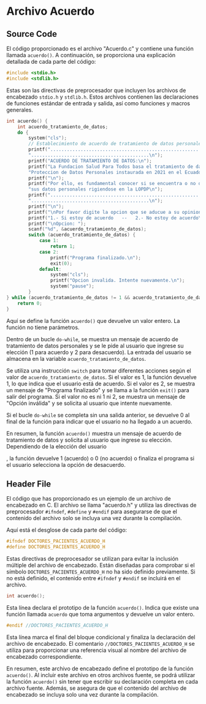 # Archivo Acuerdo

## Source Code

El código proporcionado es el archivo "Acuerdo.c" y contiene una función llamada `acuerdo()`. A continuación, se
proporciona una explicación detallada de cada parte del código:

```c
#include <stdio.h>
#include <stdlib.h>
```

Estas son las directivas de preprocesador que incluyen los archivos de encabezado `stdio.h` y `stdlib.h`. Estos archivos
contienen las declaraciones de funciones estándar de entrada y salida, así como funciones y macros generales.

```c
int acuerdo() {
    int acuerdo_tratamiento_de_datos;
    do {
        system("cls");
        // Establecimiento de acuerdo de tratamiento de datos personales //
        printf(".........................................................................................."
        "...........................................\n");
        printf("ACUERDO DE TRATAMIENTO DE DATOS:\n");
        printf("La Fundacion Salud Para Todos basa el tratamiento de datos de sus usuarios bajo la Ley de "
        "Proteccion de Datos Personales instaurada en 2021 en el Ecuador.\n");
        printf("\n");
        printf("Por ello, es fundamental conocer si se encuentra o no de acuerdo que la fundacion maneje "
        "sus datos personales rigiendose en la LOPDP\n");
        printf(".........................................................................................."
        "...........................................\n");
        printf("\n");
        printf("\nPor favor digite la opcion que se aducue a su opinion:\n");
        printf("1.- Si estoy de acuerdo   --   2.- No estoy de acuerdo\n");
        printf("\nOpcion: ");
        scanf("%d", &acuerdo_tratamiento_de_datos);
        switch (acuerdo_tratamiento_de_datos) {
            case 1:
                return 1;
            case 2:
                printf("Programa finalizado.\n");
                exit(0);
            default:
                system("cls");
                printf("Opcion invalida. Intente nuevamente.\n");
                system("pause");
        }
} while (acuerdo_tratamiento_de_datos != 1 && acuerdo_tratamiento_de_datos != 2);
    return 0;
}
```

Aquí se define la función `acuerdo()` que devuelve un valor entero. La función no tiene parámetros.

Dentro de un bucle `do-while`, se muestra un mensaje de acuerdo de tratamiento de datos personales y se le pide al
usuario que ingrese su elección (1 para acuerdo y 2 para desacuerdo). La entrada del usuario se almacena en la
variable `acuerdo_tratamiento_de_datos`.

Se utiliza una instrucción `switch` para tomar diferentes acciones según el valor de `acuerdo_tratamiento_de_datos`. Si
el valor es 1, la función devuelve 1, lo que indica que el usuario está de acuerdo. Si el valor es 2, se muestra un
mensaje de "Programa finalizado" y se llama a la función `exit()` para salir del programa. Si el valor no es ni 1 ni 2,
se muestra un mensaje de "Opción inválida" y se solicita al usuario que intente nuevamente.

Si el bucle `do-while` se completa sin una salida anterior, se devuelve 0 al final de la función para indicar que el
usuario no ha llegado a un acuerdo.

En resumen, la función `acuerdo()` muestra un mensaje de acuerdo de tratamiento de datos y solicita al usuario que
ingrese su elección. Dependiendo de la elección del usuario

, la función devuelve 1 (acuerdo) o 0 (no acuerdo) o finaliza el programa si el usuario selecciona la opción de
desacuerdo.

## Header File

El código que has proporcionado es un ejemplo de un archivo de encabezado en C. El archivo se llama "acuerdo.h" y
utiliza las directivas de preprocesador `#ifndef`, `#define` y `#endif` para asegurarse de que el contenido del archivo
solo se incluya una vez durante la compilación.

Aquí está el desglose de cada parte del código:

```c
#ifndef DOCTORES_PACIENTES_ACUERDO_H
#define DOCTORES_PACIENTES_ACUERDO_H
```

Estas directivas de preprocesador se utilizan para evitar la inclusión múltiple del archivo de encabezado. Están
diseñadas para comprobar si el símbolo `DOCTORES_PACIENTES_ACUERDO_H` no ha sido definido previamente. Si no está
definido, el contenido entre `#ifndef` y `#endif` se incluirá en el archivo.

```c
int acuerdo();
```

Esta línea declara el prototipo de la función `acuerdo()`. Indica que existe una función llamada `acuerdo` que toma
argumentos y devuelve un valor entero.

```c
#endif //DOCTORES_PACIENTES_ACUERDO_H
```

Esta línea marca el final del bloque condicional y finaliza la declaración del archivo de encabezado. El
comentario `//DOCTORES_PACIENTES_ACUERDO_H` se utiliza para proporcionar una referencia visual al nombre del archivo de
encabezado correspondiente.

En resumen, este archivo de encabezado define el prototipo de la función `acuerdo()`. Al incluir este archivo en otros
archivos fuente, se podrá utilizar la función `acuerdo()` sin tener que escribir su declaración completa en cada archivo
fuente. Además, se asegura de que el contenido del archivo de encabezado se incluya solo una vez durante la compilación.